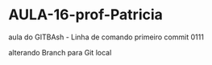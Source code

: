 # AULA-16-prof-Patricia
aula do GITBAsh - Linha de comando
primeiro commit 0111

alterando Branch para Git local
